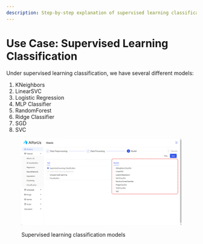 ```yaml
---
description: Step-by-step explanation of supervised learning classification.
---
```


# Use Case: Supervised Learning Classification

Under supervised learning classification, we have several different models:

1. KNeighbors
2. LinearSVC
3. Logistic Regression
4. MLP Classifier
5. RandomForest
6. Ridge Classifier
7. SGD
8. SVC

<figure><img src="../../../.gitbook/assets/image.png" alt=""><figcaption><p>Supervised learning classification models</p></figcaption></figure>

